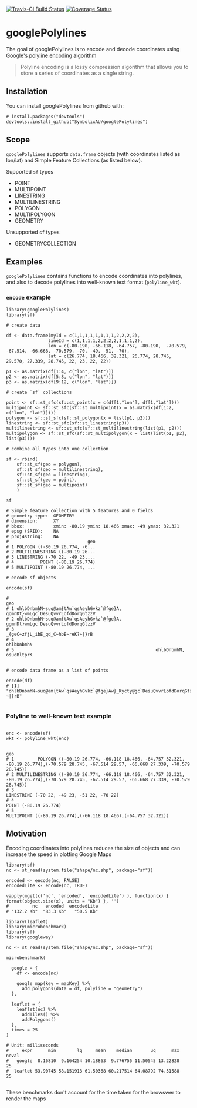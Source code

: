 
[![Travis-CI Build Status](https://travis-ci.org/SymbolixAU/googlePolylines.svg?branch=master)](https://travis-ci.org/SymbolixAU/googlePolylines)
[![Coverage Status](https://img.shields.io/codecov/c/github/SymbolixAU/googlePolylines/master.svg)](https://codecov.io/github/SymbolixAU/googlePolylines?branch=master)

# googlePolylines

The goal of googlePolylines is to encode and decode coordinates using [Google's polyline encoding algorithm](https://developers.google.com/maps/documentation/utilities/polylinealgorithm)

> Polyline encoding is a lossy compression algorithm that allows you to store a series of coordinates as a single string. 

## Installation

You can install googlePolylines from github with:


```
# install.packages("devtools")
devtools::install_github("SymbolixAU/googlePolylines")
```

## Scope

`googlePolylines` supports `data.frame` objects (with coordinates listed as lon/lat) and Simple Feature Collections (as listed below).

Supported `sf` types 

- POINT
- MULTIPOINT
- LINESTRING
- MULTILINESTRING
- POLYGON
- MULTIPOLYGON
- GEOMETRY

Unsupported `sf` types

- GEOMETRYCOLLECTION

## Examples

`googlePolylines` contains functions to encode coordinates into polylines, and also to decode polylines into well-known text format (`polyline_wkt`).

### `encode` example

```
library(googlePolylines)
library(sf)

# create data

df <- data.frame(myId = c(1,1,1,1,1,1,1,1,2,2,2,2),
				lineId = c(1,1,1,1,2,2,2,2,1,1,1,2),
				lon = c(-80.190, -66.118, -64.757, -80.190,  -70.579, -67.514, -66.668, -70.579, -70, -49, -51, -70),
				lat = c(26.774, 18.466, 32.321, 26.774, 28.745, 29.570, 27.339, 28.745, 22, 23, 22, 22))

p1 <- as.matrix(df[1:4, c("lon", "lat")])
p2 <- as.matrix(df[5:8, c("lon", "lat")])
p3 <- as.matrix(df[9:12, c("lon", "lat")])

# create `sf` collections

point <- sf::st_sfc(sf::st_point(x = c(df[1,"lon"], df[1,"lat"])))
multipoint <- sf::st_sfc(sf::st_multipoint(x = as.matrix(df[1:2, c("lon", "lat")])))
polygon <- sf::st_sfc(sf::st_polygon(x = list(p1, p2)))
linestring <- sf::st_sfc(sf::st_linestring(p3))
multilinestring <- sf::st_sfc(sf::st_multilinestring(list(p1, p2)))
multipolygon <- sf::st_sfc(sf::st_multipolygon(x = list(list(p1, p2), list(p3))))

# combine all types into one collection

sf <- rbind(
	sf::st_sf(geo = polygon),
	sf::st_sf(geo = multilinestring),
	sf::st_sf(geo = linestring),
	sf::st_sf(geo = point),
	sf::st_sf(geo = multipoint)
	)

sf

# Simple feature collection with 5 features and 0 fields
# geometry type:  GEOMETRY
# dimension:      XY
# bbox:           xmin: -80.19 ymin: 18.466 xmax: -49 ymax: 32.321
# epsg (SRID):    NA
# proj4string:    NA
#                              geo
# 1 POLYGON ((-80.19 26.774, -6...
# 2 MULTILINESTRING ((-80.19 26...
# 3 LINESTRING (-70 22, -49 23,...
# 4          POINT (-80.19 26.774)
# 5 MULTIPOINT (-80.19 26.774, ...

# encode sf objects

encode(sf)

#                                                                           geo
# 1 ohlbDnbmhN~suq@am{tAw`qsAeyhGvkz`@fge}A, ggmnDt}wmLgc`DesuQvvrLofdDorqGtzzV
# 2 ohlbDnbmhN~suq@am{tAw`qsAeyhGvkz`@fge}A, ggmnDt}wmLgc`DesuQvvrLofdDorqGtzzV
# 3                                           _{geC~zfjL_ibE_qd_C~hbE~reK?~|}rB
# 4                                                                  ohlbDnbmhN
# 5                                                      ohlbDnbmhN, osuoBltprK


# encode data frame as a list of points

encode(df)
# [1] "ohlbDnbmhN~suq@am{tAw`qsAeyhGvkz`@fge}Aw}_Kycty@gc`DesuQvvrLofdDorqGtzzVfkdh@uapB_ibE_qd_C~hbE~reK?~|}rB"


```

### Polyline to well-known text example

```

enc <- encode(sf)
wkt <- polyline_wkt(enc)

                                                                                                                                               geo
# 1         POLYGON ((-80.19 26.774, -66.118 18.466, -64.757 32.321, -80.19 26.774),(-70.579 28.745, -67.514 29.57, -66.668 27.339, -70.579 28.745))
# 2 MULTILINESTRING ((-80.19 26.774, -66.118 18.466, -64.757 32.321, -80.19 26.774),(-70.579 28.745, -67.514 29.57, -66.668 27.339, -70.579 28.745))
# 3                                                                                                      LINESTRING (-70 22, -49 23, -51 22, -70 22)
# 4                                                                                                                            POINT (-80.19 26.774)
# 5                                                                                   MULTIPOINT ((-80.19 26.774),(-66.118 18.466),(-64.757 32.321))
```



## Motivation

Encoding coordinates into polylines reduces the size of objects and can increase the speed in plotting Google Maps


```
library(sf)
nc <- st_read(system.file("shape/nc.shp", package="sf"))

encoded <- encode(nc, FALSE)
encodedLite <- encode(nc, TRUE)

vapply(mget(c('nc', 'encoded', 'encodedLite') ), function(x) { format(object.size(x), units = "Kb") }, '')
#         nc   encoded  encodedLite 
# "132.2 Kb"  "83.3 Kb"   "50.5 Kb"
```

```
library(leaflet)
library(microbenchmark)
library(sf)
library(googleway)

nc <- st_read(system.file("shape/nc.shp", package="sf"))

microbenchmark(

  google = {
    df <- encode(nc)

    google_map(key = mapKey) %>%
      add_polygons(data = df, polyline = "geometry")
  },

  leaflet = {
    leaflet(nc) %>%
      addTiles() %>%
      addPolygons()
  },
  times = 25
)

# Unit: milliseconds
#     expr      min        lq     mean    median       uq      max neval
#   google  8.16810  9.164254 10.18863  9.776755 11.50545 13.22828    25
#  leaflet 53.90745 58.151913 61.50368 60.217514 64.08792 74.51588    25
 
```
These benchmarks don't account for the time taken for the browswer to render the maps

